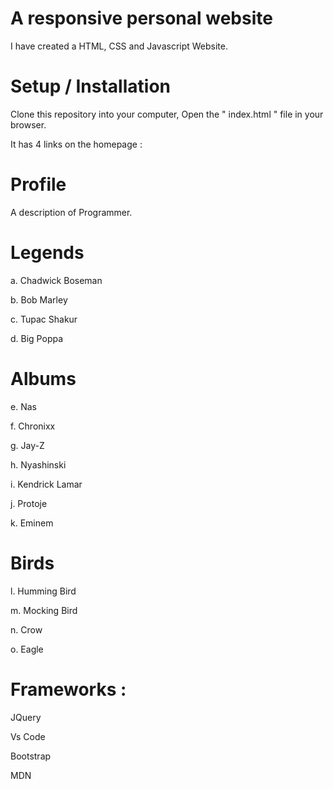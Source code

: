 # A responsive personal website

I have created a HTML, CSS and Javascript Website.

# Setup / Installation 

Clone this repository into your computer,
Open the " index.html " file in your browser.

It has 4 links on the homepage :

  # Profile
   
   A description of Programmer.

  # Legends

   a. Chadwick Boseman

   b. Bob Marley

   c. Tupac Shakur

   d. Big Poppa

  # Albums

   e. Nas

   f. Chronixx

   g. Jay-Z

   h. Nyashinski

   i. Kendrick Lamar

   j. Protoje

   k. Eminem

  # Birds

   l. Humming Bird

   m. Mocking Bird

   n. Crow

   o. Eagle

# Frameworks :

  JQuery

  Vs Code

  Bootstrap

  MDN
